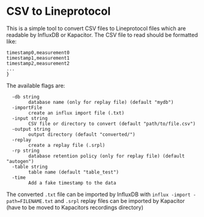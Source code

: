 # CSV to Lineprotocol

This is a simple tool to convert CSV files to Lineprotocol files which are readable by InfluxDB or Kapacitor.
The CSV file to read should be formatted like:
```
timestamp0,measurement0
timestamp1,measurement1
timestamp2,measurement2
...
}
```

The available flags are:
```
  -db string
    	database name (only for replay file) (default "mydb")
  -importFile
    	create an influx import file (.txt)
  -input string
    	CSV file or directory to convert (default "path/to/file.csv")
  -output string
    	output directory (default "converted/")
  -replay
    	create a replay file (.srpl)
  -rp string
    	database retention policy (only for replay file) (default "autogen")
  -table string
    	table name (default "table_test")
  -time
    	Add a fake timestamp to the data
```
The converted `.txt` file can be imported by InfluxDB with `influx -import -path=FILENAME.txt` and `.srpl` replay files can be imported by Kapacitor (have to be moved to Kapacitors recordings directory)